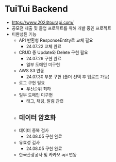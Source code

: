 # TuiTui Backend
- https://www.2024tourapi.com/
- 공모전 제출 및 졸업 프로젝트를 위해 개발 중인 프로젝트
- 미완성된 기능
    - API 반환형 ResponseEntity로 교체 필요
      - 24.07.22 교체 완료
    - CRUD 중 Update와 Delete 구현 필요
      - 24.07.29 구현 완료
      - 일부 도메인 미구현
    - AWS S3 연동
      - 24.07.30 부분 구현 (폴더 선택 후 업로드 가능)
    - 로그 구현 필요
      - 우선순위 최하
    - 일부 도메인 미구현
      - 태그, 채팅, 알림 관련
    - 데이터 암호화
      - 
    - 데이터 중복 검사
      - 24.08.05 구현 완료
    - 유효성 검사
      - 24.08.05 구현 완료
    - 한국관광공사 및 카카오 api 연동